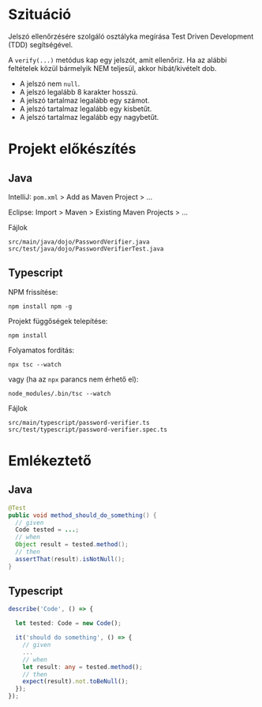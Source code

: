 # Szituáció

Jelszó ellenőrzésére szolgáló osztályka megírása Test Driven Development (TDD) segítségével.

A `verify(...)` metódus kap egy jelszót, amit ellenőriz.
Ha az alábbi feltételek közül bármelyik NEM teljesül, akkor hibát/kivételt dob.

- A jelszó nem <code>null</code>.</li>
- A jelszó legalább 8 karakter hosszú.</li>
- A jelszó tartalmaz legalább egy számot.</li>
- A jelszó tartalmaz legalább egy kisbetűt.</li>
- A jelszó tartalmaz legalább egy nagybetűt.</li>

# Projekt előkészítés

## Java

IntelliJ: `pom.xml` > Add as Maven Project > ...

Eclipse: Import > Maven > Existing Maven Projects > ...

Fájlok

```
src/main/java/dojo/PasswordVerifier.java
src/test/java/dojo/PasswordVerifierTest.java
```

## Typescript

NPM frissítése:

```
npm install npm -g
```

Projekt függőségek telepítése:

```
npm install
```

Folyamatos fordítás:

```
npx tsc --watch
```

vagy (ha az `npx` parancs nem érhető el):

```
node_modules/.bin/tsc --watch
```

Fájlok

```
src/main/typescript/password-verifier.ts
src/test/typescript/password-verifier.spec.ts
```

# Emlékeztető

## Java

```java
@Test
public void method_should_do_something() {
  // given
  Code tested = ...;
  // when
  Object result = tested.method();
  // then
  assertThat(result).isNotNull();
}
```

## Typescript

```typescript
describe('Code', () => {

  let tested: Code = new Code();

  it('should do something', () => {
    // given
    ...
    // when
    let result: any = tested.method();
    // then
    expect(result).not.toBeNull();
  });
});
```